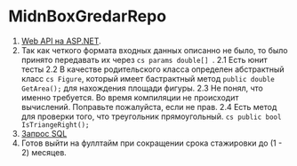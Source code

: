 # MidnBoxGredarRepo
1. [Web API на ASP.NET](https://github.com/gredar11/CookingIsSimpleWebApi "ссылка на репозиторий").
2. Так как четкого формата входных данных описанно не было, то было принято передавать их через ```cs params double[] ```.
2.1 Есть юнит тесты
2.2 В качестве родительского класса определен абстрактный класс ```cs Figure```, который имеет бастрактный метод
```public double GetArea();``` для нахождения площади фигуры.
2.3 Не понял, что именно требуется. Во время компиляции не происходит вычислений. Поправьте пожалуйста, если не прав.
2.4 Есть метод для проверки того, что треугольник прямоугольный. ```cs public bool IsTriangeRight();```
3. [Запрос SQL](https://github.com/gredar11/MidnBoxGredarRepo/blob/master/Question3.sql)
4. Готов выйти на фуллтайм при сокращении срока стажировки до (1 - 2) месяцев.
